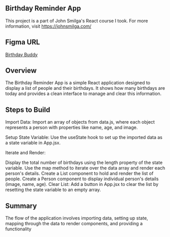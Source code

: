 ## Birthday Reminder App
This project is a part of John Smilga's React course I took. For more information, visit https://johnsmilga.com/

## Figma URL
[Birthday Buddy](https://www.figma.com/file/e2vsLe9DMnXZIygNHkwGL1/Birthday-buddy?node-id=0%3A1&t=AGNWdO5QQGOoNCfD-1)

## Overview
The Birthday Reminder App is a simple React application designed to display a list of people and their birthdays. It shows how many birthdays are today and provides a clean interface to manage and clear this information.

## Steps to Build
Import Data: Import an array of objects from data.js, where each object represents a person with properties like name, age, and image.

Setup State Variable: Use the useState hook to set up the imported data as a state variable in App.jsx.

Iterate and Render:

Display the total number of birthdays using the length property of the state variable.
Use the map method to iterate over the data array and render each person's details.
Create a List component to hold and render the list of people.
Create a Person component to display individual person's details (image, name, age).
Clear List: Add a button in App.jsx to clear the list by resetting the state variable to an empty array.

## Summary
The flow of the application involves importing data, setting up state, mapping through the data to render components, and providing a functionality
